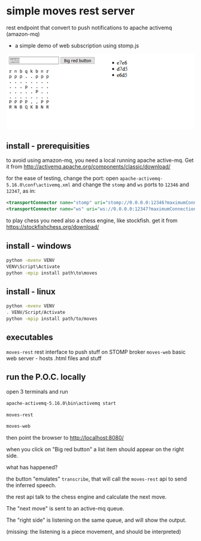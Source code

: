 # simple moves rest server

rest endpoint that convert to push notifications to apache activemq (amazon-mq)
+ a simple demo of web subscription using stomp.js

![Esempio](moves.png)

## install - prerequisities

to avoid using amazon-mq, you need a local running apache active-mq. Get it from
<http://activemq.apache.org/components/classic/download/>

for the ease of testing, change the port: open
`apache-activemq-5.16.0\conf\activemq.xml` and change the `stomp`
and `ws` ports to `12346` and `12347`, as in:

```xml
<transportConnector name="stomp" uri="stomp://0.0.0.0:12346?maximumConnections=1000&amp;wireFormat.maxFrameSize=104857600"/>
<transportConnector name="ws" uri="ws://0.0.0.0:12347?maximumConnections=1000&amp;wireFormat.maxFrameSize=104857600"/>
```


to play chess you need also a chess engine, like stockfish. get it from
<https://stockfishchess.org/download/>


## install - windows

```bat
python -mvenv VENV
VENV\Script\Activate
python -mpip install path\to\moves 
```

## install - linux

```sh
python -mvenv VENV
. VENV/Script/Activate
python -mpip install path/to/moves 
```

## executables

`moves-rest` rest interface to push stuff on STOMP broker
`moves-web` basic web server - hosts .html files and stuff

## run the P.O.C. locally

open 3 terminals and run

```bat
apache-activemq-5.16.0\bin\activemq start
```

```bat
moves-rest
```

```bat
moves-web
```

then point the browser to <http://localhost:8080/>

when you click on "Big red button" a list item should appear on the right side.

what has happened?

the button "emulates" `transcribe`, that will call the `moves-rest` api
to send the inferred speech.

the rest api talk to the chess engine and calculate the next move.

The "next move" is sent to an active-mq queue.

The "right side" is listening on the same queue, and will show the output.


(missing: the listening is a piece movement, and should be interpreted)

